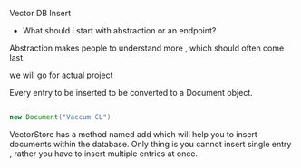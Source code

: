 

Vector DB Insert

- What should i start with abstraction or an endpoint?
 
Abstraction makes people to understand more , which should often come last.

we will go for actual project 


Every entry to be inserted to be converted to a Document object. 

```java

new Document("Vaccum CL")
```

VectorStore has a method named add which will help you to insert documents within the database. Only thing is you cannot insert single entry , rather you have to insert multiple entries at once. 


